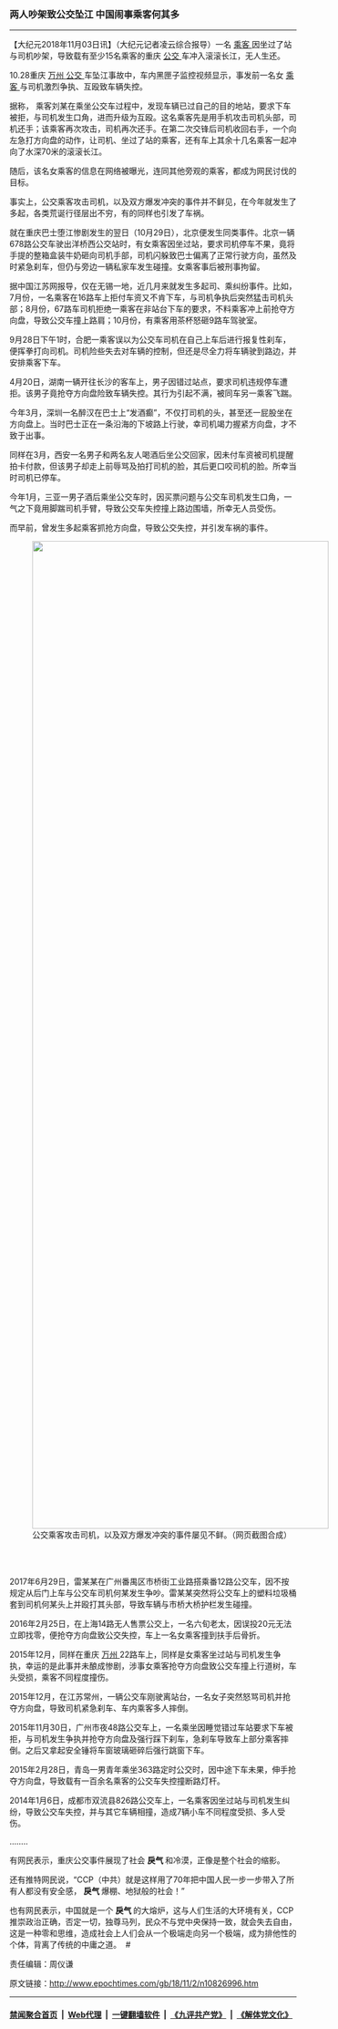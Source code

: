 ### 两人吵架致公交坠江 中国闹事乘客何其多
------------------------

<p>
 【大纪元2018年11月03日讯】（大纪元记者凌云综合报导）一名
 <a href="http://www.epochtimes.com/gb/tag/%E4%B9%98%E5%AE%A2.html">
  乘客
 </a>
 因坐过了站与司机吵架，导致载有至少15名乘客的重庆
 <a href="http://www.epochtimes.com/gb/tag/%E5%85%AC%E4%BA%A4.html">
  公交
 </a>
 车冲入滚滚长江，无人生还。
</p>
<p>
 10.28重庆
 <a href="http://www.epochtimes.com/gb/tag/%E4%B8%87%E5%B7%9E.html">
  万州
 </a>
 <a href="http://www.epochtimes.com/gb/tag/%E5%85%AC%E4%BA%A4.html">
  公交
 </a>
 车坠江事故中，车内黑匣子监控视频显示，事发前一名女
 <a href="http://www.epochtimes.com/gb/tag/%E4%B9%98%E5%AE%A2.html">
  乘客
 </a>
 与司机激烈争执、互殴致车辆失控。
</p>
<p>
 <span class="Apple-converted-space">
  据称，
 </span>
 乘客刘某在乘坐公交车过程中，发现车辆已过自己的目的地站，要求下车被拒，与司机发生口角，进而升级为互殴。这名乘客先是用手机攻击司机头部，司机还手；该乘客再次攻击，司机再次还手。在第二次交锋后司机收回右手，一个向左急打方向盘的动作，让司机、坐过了站的乘客，还有车上其余十几名乘客一起冲向了水深70米的滚滚长江。
</p>
<p>
 随后，该名女乘客的信息在网络被曝光，连同其他旁观的乘客，都成为网民讨伐的目标。
 <span class="Apple-converted-space">
 </span>
</p>
<p>
 事实上，公交乘客攻击司机，以及双方爆发冲突的事件并不鲜见，在今年就发生了多起，各类荒诞行径层出不穷，有的同样也引发了车祸。
</p>
<p>
 就在重庆巴士堕江惨剧发生的翌日（10月29日），北京便发生同类事件。北京一辆678路公交车驶出洋桥西公交站时，有女乘客因坐过站，要求司机停车不果，竟将手提的整箱盒装牛奶砸向司机手部，司机闪躲致巴士偏离了正常行驶方向，虽然及时紧急刹车，但仍与旁边一辆私家车发生碰撞。女乘客事后被刑事拘留。
</p>
<p>
 据中国江苏网报导，仅在无锡一地，近几月来就发生多起司、乘纠纷事件。比如，7月份，一名乘客在16路车上拒付车资又不肯下车，与司机争执后突然猛击司机头部；8月份，67路车司机拒绝一乘客在非站台下车的要求，不料乘客冲上前抢夺方向盘，导致公交车撞上路肩；10月份，有乘客用茶杯怒砸9路车驾驶室。
</p>
<p>
 9月28日下午1时，合肥一乘客误以为公交车司机在自己上车后进行报复性刹车，便挥拳打向司机。司机险些失去对车辆的控制，但还是尽全力将车辆驶到路边，并安排乘客下车。
 <span class="Apple-converted-space">
 </span>
</p>
<p>
 4月20日，湖南一辆开往长沙的客车上，男子因错过站点，要求司机违规停车遭拒。该男子竟抢夺方向盘险致车辆失控。其行为引起不满，被同车另一乘客飞踹。
</p>
<p>
 今年3月，深圳一名醉汉在巴士上“发酒癫”，不仅打司机的头，甚至还一屁股坐在方向盘上。当时巴士正在一条沿海的下坡路上行驶，幸司机竭力握紧方向盘，才不致于出事。
</p>
<p>
 同样在3月，西安一名男子和两名友人喝酒后坐公交回家，因未付车资被司机提醒拍卡付款，但该男子却走上前辱骂及拍打司机的脸，其后更口咬司机的脸。所幸当时司机已停车。
</p>
<p>
 今年1月，三亚一男子酒后乘坐公交车时，因买票问题与公交车司机发生口角，一气之下竟用脚踹司机手臂，导致公交车失控撞上路边围墙，所幸无人员受伤。
 <span class="Apple-converted-space">
 </span>
</p>
<p>
 而早前，曾发生多起乘客抓抢方向盘，导致公交失控，并引发车祸的事件。
 <span class="Apple-converted-space">
 </span>
</p>
<figure class="wp-caption aligncenter" id="attachment_10827016" style="width: 520px">
 <a href="http://i.epochtimes.com/assets/uploads/2018/11/Unknown.jpg">
  <img alt="" class=" wp-image-10827016" height="1733" src="http://i.epochtimes.com/assets/uploads/2018/11/Unknown-600x2000.jpg" width="520"/>
 </a>
 <br/><figcaption class="wp-caption-text">
  公交乘客攻击司机，以及双方爆发冲突的事件屡见不鲜。（网页截图合成）
 </figcaption><br/>
</figure><br/>
<p>
 2017年6月29日，雷某某在广州番禺区市桥街工业路搭乘番12路公交车，因不按规定从后门上车与公交车司机何某发生争吵。雷某某突然将公交车上的塑料垃圾桶套到司机何某头上并殴打其头部，导致车辆与市桥大桥护栏发生碰撞。
 <span class="Apple-converted-space">
  <br/>
 </span>
</p>
<p>
 2016年2月25日，在上海14路无人售票公交上，一名六旬老太，因误投20元无法立即找零，便抢夺方向盘致公交失控，车上一名女乘客撞到扶手后骨折。
 <span class="Apple-converted-space">
 </span>
</p>
<p>
 2015年12月，同样在重庆
 <a href="http://www.epochtimes.com/gb/tag/%E4%B8%87%E5%B7%9E.html">
  万州
 </a>
 22路车上，同样是女乘客坐过站与司机发生争执，幸运的是此事并未酿成惨剧，涉事女乘客抢夺方向盘致公交车撞上行道树，车头受损，乘客不同程度撞伤。
</p>
<p>
 2015年12月，在江苏常州，一辆公交车刚驶离站台，一名女子突然怒骂司机并抢夺方向盘，导致司机紧急刹车、车内乘客多人摔倒。
 <span class="Apple-converted-space">
 </span>
</p>
<p>
 2015年11月30日，广州市夜48路公交车上，一名乘坐因睡觉错过车站要求下车被拒，与司机发生争执并抢夺方向盘及强行踩下刹车，急刹车导致车上部分乘客摔倒。之后又拿起安全锤将车窗玻璃砸碎后强行跳窗下车。
 <span class="Apple-converted-space">
 </span>
</p>
<p>
 2015年2月28日，青岛一男青年乘坐363路定时公交时，因中途下车未果，伸手抢夺方向盘，导致载有一百余名乘客的公交车失控撞断路灯杆。
</p>
<p>
 2014年1月6日，成都市双流县826路公交车上，一名乘客因坐过站与司机发生纠纷，导致公交车失控，并与其它车辆相撞，造成7辆小车不同程度受损、多人受伤。
 <span class="Apple-converted-space">
 </span>
</p>
<p>
 ……..
</p>
<p>
 有网民表示，重庆公交事件展现了社会
 <strong>
  戾气
 </strong>
 和冷漠，正像是整个社会的缩影。
</p>
<p>
 还有推特网民说，“CCP（中共）就是这样用了70年把中国人民一步一步带入了所有人都没有安全感，
 <strong>
  戾气
 </strong>
 爆棚、地狱般的社会！”
</p>
<p>
 也有网民表示，中国就是一个
 <strong>
  戾气
 </strong>
 的大熔炉，这与人们生活的大环境有关，CCP推崇政治正确，否定一切，独尊马列，民众不与党中央保持一致，就会失去自由，这是一种零和思维，造成社会上人们会从一个极端走向另一个极端，成为排他性的个体，背离了传统的中庸之道。  #
</p>
<p>
 责任编辑：周仪谦
</p>

原文链接：http://www.epochtimes.com/gb/18/11/2/n10826996.htm


------------------------
#### [禁闻聚合首页](https://github.com/gfw-breaker/banned-news/blob/master/README.md) &nbsp;|&nbsp; [Web代理](https://github.com/gfw-breaker/open-proxy/blob/master/README.md) &nbsp;|&nbsp; [一键翻墙软件](https://github.com/gfw-breaker/nogfw/blob/master/README.md) &nbsp;|&nbsp; [《九评共产党》](https://github.com/gfw-breaker/9ping.md/blob/master/README.md#九评之一评共产党是什么) &nbsp;|&nbsp; [《解体党文化》](https://github.com/gfw-breaker/jtdwh.md/blob/master/README.md#绪论)